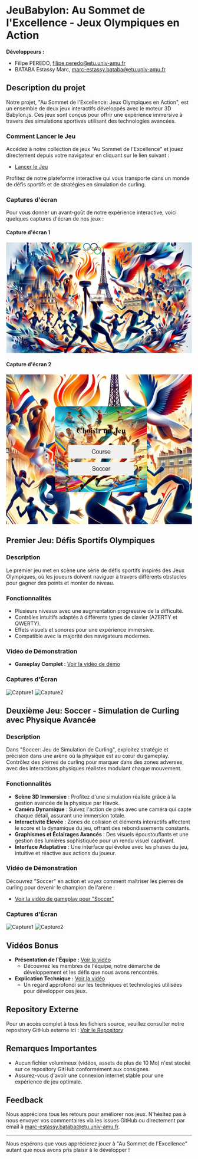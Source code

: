 # JeuBabylon: Au Sommet de l'Excellence - Jeux Olympiques en Action

**Développeurs :**
- Filipe PEREDO, [filipe.peredo@etu.univ-amu.fr](mailto:filipe.peredo@etu.univ-amu.fr)
- BATABA Estassy Marc, [marc-estassy.bataba@etu.univ-amu.fr](mailto:marc-estassy.bataba@etu.univ-amu.fr)

## Description du projet
Notre projet, "Au Sommet de l'Excellence: Jeux Olympiques en Action", est un ensemble de deux jeux interactifs développés avec le moteur 3D Babylon.js. Ces jeux sont conçus pour offrir une expérience immersive à travers des simulations sportives utilisant des technologies avancées.

### Comment Lancer le Jeu
Accédez à notre collection de jeux "Au Sommet de l'Excellence" et jouez directement depuis votre navigateur en cliquant sur le lien suivant :
- [Lancer le Jeu](https://estassy.github.io/JeuBabylon/)

Profitez de notre plateforme interactive qui vous transporte dans un monde de défis sportifs et de stratégies en simulation de curling.

### Captures d'écran
Pour vous donner un avant-goût de notre expérience interactive, voici quelques captures d'écran de nos jeux :

#### Capture d'écran 1
![Capture d'écran du jeu 1](./screenshots/index.png)

#### Capture d'écran 2
![Capture d'écran du jeu 2](./screenshots/list.png)

## Premier Jeu: Défis Sportifs Olympiques

### Description
Le premier jeu met en scène une série de défis sportifs inspirés des Jeux Olympiques, où les joueurs doivent naviguer à travers différents obstacles pour gagner des points et monter de niveau.

### Fonctionnalités
- Plusieurs niveaux avec une augmentation progressive de la difficulté.
- Contrôles intuitifs adaptés à différents types de clavier (AZERTY et QWERTY).
- Effets visuels et sonores pour une expérience immersive.
- Compatible avec la majorité des navigateurs modernes.

### Vidéo de Démonstration
- **Gameplay Complet :** [Voir la vidéo de démo](lien-vers-youtube-premier-jeu)

### Captures d'Écran
![Capture1](lien-vers-image1) ![Capture2](lien-vers-image2)

## Deuxième Jeu: Soccer - Simulation de Curling avec Physique Avancée

### Description
Dans "Soccer: Jeu de Simulation de Curling", exploitez stratégie et précision dans une arène où la physique est au cœur du gameplay. Contrôlez des pierres de curling pour marquer dans des zones adverses, avec des interactions physiques réalistes modulant chaque mouvement.

### Fonctionnalités
- **Scène 3D Immersive** : Profitez d'une simulation réaliste grâce à la gestion avancée de la physique par Havok.
- **Caméra Dynamique** : Suivez l'action de près avec une caméra qui capte chaque détail, assurant une immersion totale.
- **Interactivité Élevée** : Zones de collision et éléments interactifs affectent le score et la dynamique du jeu, offrant des rebondissements constants.
- **Graphismes et Éclairages Avancés** : Des visuels époustouflants et une gestion des lumières sophistiquée pour un rendu visuel captivant.
- **Interface Adaptative** : Une interface qui évolue avec les phases du jeu, intuitive et réactive aux actions du joueur.

### Vidéo de Démonstration
Découvrez "Soccer" en action et voyez comment maîtriser les pierres de curling pour devenir le champion de l'arène :
- [Voir la vidéo de gameplay pour "Soccer"](lien-vers-youtube-deuxieme-jeu)

### Captures d'Écran
![Capture1](lien-vers-image1) ![Capture2](lien-vers-image2)

## Vidéos Bonus
- **Présentation de l'Équipe :** [Voir la vidéo](lien-vers-youtube-presentation)
  - Découvrez les membres de l'équipe, notre démarche de développement et les défis que nous avons rencontrés.
- **Explication Technique :** [Voir la vidéo](lien-vers-youtube-explications)
  - Un regard approfondi sur les techniques et technologies utilisées pour développer ces jeux.

## Repository Externe
Pour un accès complet à tous les fichiers source, veuillez consulter notre repository GitHub externe ici : [Voir le Repository](https://github.com/Estassy/JeuBabylon.git)

## Remarques Importantes
- Aucun fichier volumineux (vidéos, assets de plus de 10 Mo) n'est stocké sur ce repository GitHub conformément aux consignes.
- Assurez-vous d'avoir une connexion internet stable pour une expérience de jeu optimale.

## Feedback
Nous apprécions tous les retours pour améliorer nos jeux. N'hésitez pas à nous envoyer vos commentaires via les issues GitHub ou directement par email à [marc-estassy.bataba@etu.univ-amu.fr](mailto:marc-estassy.bataba@etu.univ-amu.fr).

---

Nous espérons que vous apprécierez jouer à "Au Sommet de l'Excellence" autant que nous avons pris plaisir à le développer !
